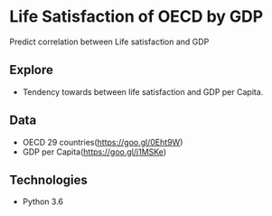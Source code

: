 # Life Satisfaction of OECD by GDP

Predict correlation between Life satisfaction and GDP

## Explore

- Tendency towards between life satisfaction and GDP per Capita.

## Data

- OECD 29 countries(https://goo.gl/0Eht9W)
- GDP per Capita(https://goo.gl/j1MSKe)

## Technologies

- Python 3.6
